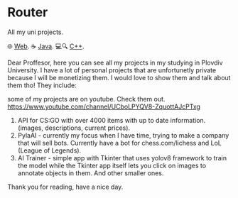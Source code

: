 # Router

All my uni projects.

🌐 [Web](c++/c++.md).
☕️ [Java](ANOTHER_README.md).
💻🔍 [C++](ANOTHER_README.md).

Dear Proffesor, here you can see all my projects in my studying in Plovdiv University. I have a lot of personal projects that are unfortunetly private because I will be monetizing them. I would love to show them and talk about them tho! They include:

some of my projects are on youtube. Check them out.
https://www.youtube.com/channel/UCboLPYQV8-ZquottAJcPTxg

1. API for CS:GO with over 4000 items with up to date information. (images, descriptions, current prices).
2. PylaAI - currently my focus when I have time, trying to make a company that will 
sell bots. Currently have a bot for chess.com/lichess and LoL (League of Legends).
3. AI Trainer - simple app with Tkinter that uses yolov8 framework to train the model while the Tkinter app itself 
lets you click on images to annotate objects in them.
And other smaller ones.

Thank you for reading, have a nice day.
